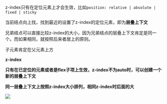 z-index只有在定位元素上才会生效，比如`position: relative | absolute | fixed | sticky`

当前结点向上找，找到最近的设置了z-index的定位元素，即为**层叠上下文**

兄弟结点可以直接比较z-index的大小，因为兄弟结点的层叠上下文肯定是同一个。而如果相同，就按照后来者居上的原则。

子元素肯定在父元素上方





**z-index**

**只有在已定位的元素或者是flex子项上生效，z-index不为auto时，可以创建一个新的层叠上下文**

**同一层叠上下文上按照z-index大小排列，相同z-index时后面的大**





![](https://image.zhangxinxu.com/image/blog/201601/2016-01-07_235108.png)